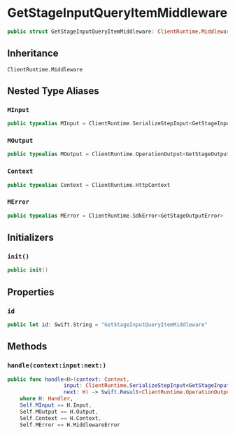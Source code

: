 # GetStageInputQueryItemMiddleware

``` swift
public struct GetStageInputQueryItemMiddleware: ClientRuntime.Middleware 
```

## Inheritance

`ClientRuntime.Middleware`

## Nested Type Aliases

### `MInput`

``` swift
public typealias MInput = ClientRuntime.SerializeStepInput<GetStageInput>
```

### `MOutput`

``` swift
public typealias MOutput = ClientRuntime.OperationOutput<GetStageOutputResponse>
```

### `Context`

``` swift
public typealias Context = ClientRuntime.HttpContext
```

### `MError`

``` swift
public typealias MError = ClientRuntime.SdkError<GetStageOutputError>
```

## Initializers

### `init()`

``` swift
public init() 
```

## Properties

### `id`

``` swift
public let id: Swift.String = "GetStageInputQueryItemMiddleware"
```

## Methods

### `handle(context:input:next:)`

``` swift
public func handle<H>(context: Context,
                  input: ClientRuntime.SerializeStepInput<GetStageInput>,
                  next: H) -> Swift.Result<ClientRuntime.OperationOutput<GetStageOutputResponse>, MError>
    where H: Handler,
    Self.MInput == H.Input,
    Self.MOutput == H.Output,
    Self.Context == H.Context,
    Self.MError == H.MiddlewareError
```
